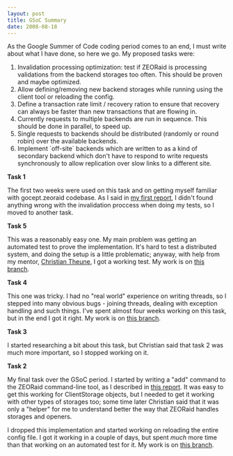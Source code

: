 ```yaml
---
layout: post
title: GSoC Summary
date: 2008-08-18
---
```


As the Google Summer of Code coding period comes to an end, I must write about what I have done, so here we go. My proposed tasks were:
<ol>
	<li>Invalidation processing optimization: test if ZEORaid is processing validations from the backend storages too often. This should be proven and maybe optimized.</li>
	<li>Allow defining/removing new backend storages while running using the client tool or reloading the config.</li>
	<li>Define a transaction rate limit / recovery ration to ensure that recovery can always be faster than new transactions that are flowing in.</li>
	<li>Currently requests to multiple backends are run in sequence. This should be done in parallel, to speed up.</li>
	<li>Single requests to backends should be distributed (randomly or round robin) over the available backends.</li>
	<li>Implement `off-site` backends which are written to as a kind of secondary backend which don't have to respond to write requests synchronously to allow replication over slow links to a different site.</li>
</ol>
<strong>Task 1</strong>

The first two weeks were used on this task and on getting myself familiar with gocept.zeoraid codebase. As I said in <a title="GSoC report - week 3" href="http://www.dirceu.info/blog/gsoc-report-week-3/">my first report</a>, I didn't found anything wrong with the invalidation proccess when doing my tests, so I moved to another task.

<strong>Task 5</strong>

This was a reasonably easy one. My main problem was getting an automated test to prove the implementation. It's hard to test a distributed system, and doing the setup is a little problematic; anyway, with help from my mentor, <a title="gocept.com" href="http://gocept.com">Christian Theune</a>, I got a working test. My work is on <a title="distributed-remote-calls" href="http://svn.zope.org/gocept.zeoraid/branches/distributed-remote-calls/">this branch</a>.

<strong>Task 4</strong>

This one was tricky. I had no "real world" experience on writing threads, so I stepped into many obvious bugs - joining threads, dealing with exception handling and such things. I've spent almost four weeks working on this task, but in the end I got it right. My work is on <a title="dirceu-distributed-write-calls" href="http://svn.zope.org/gocept.zeoraid/branches/dirceu-distributed-write-calls/">this branch</a>.

<strong>Task 3</strong>

I started researching a bit about this task, but Christian said that task 2 was much more important, so I stopped working on it.

<strong>Task 2</strong>

My final task over the GSoC period. I started by writing a "add" command to the ZEORaid command-line tool, as I described in <a title="GSoC report - week 9" href="http://www.dirceu.info/blog/gsoc-report-week-9/">this report</a>. It was easy to get this working for ClientStorage objects, but I needed to get it working with other types of storages too; some time later Christian said that it was only a "helper" for me to understand better the way that ZEORaid handles storages and openers.

I dropped this implementation and started working on reloading the entire config file. I got it working in a couple of days, but spent *much* more time than that working on an automated test for it. My work is on <a title="dirceu-addstoragetool" href="http://svn.zope.org/gocept.zeoraid/branches/dirceu-addstoragetool/">this branch</a>.